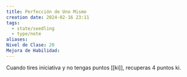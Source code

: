 ```yaml
---
title: Perfección de Uno Mismo
creation date: 2024-02-16 23:11
tags:
  - state/seedling
  - type/note
aliases: 
Nivel de Clase: 20
Mejora de Habilidad:
---
```

Cuando tires iniciativa y no tengas puntos [[ki]], recuperas 4 puntos ki.




